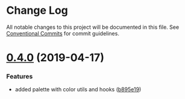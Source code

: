 # Change Log

All notable changes to this project will be documented in this file.
See [Conventional Commits](https://conventionalcommits.org) for commit guidelines.

# [0.4.0](https://github.com/adriankremer/pulsar-ui/compare/v0.3.1...v0.4.0) (2019-04-17)


### Features

* added palette with color utils and hooks ([b895e19](https://github.com/adriankremer/pulsar-ui/commit/b895e19))
